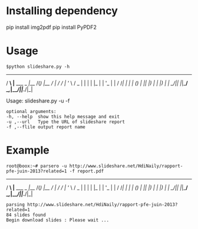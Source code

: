 

Installing dependency
=====================
pip install img2pdf
pip install PyPDF2


Usage
=====================

    $python slideshare.py -h
    
   ___ _                 _____ _ _     _ 
  / __\ |__   ___  _   _|___ /(_) |__ / |
 / /  | '_ \ / _ \| | | | |_ \| | '_ \| |
/ /___| | | | (_) | |_| |___) | | |_) | |
\____/|_| |_|\___/ \__,_|____/|_|_.__/|_|

Usage: 
 slideshare.py -u <url> -f <output pdf  name>
	
    optional arguments:
    -h, --help  show this help message and exit
    -u ,--url   Type the URL of slideshare report
    -f ,--flile output report name

Example
=======
	 
    root@boox:~# parsero -u http://www.slideshare.net/HdiNaily/rapport-pfe-juin-2013?related=1 -f report.pdf

   ___ _                 _____ _ _     _ 
  / __\ |__   ___  _   _|___ /(_) |__ / |
 / /  | '_ \ / _ \| | | | |_ \| | '_ \| |
/ /___| | | | (_) | |_| |___) | | |_) | |
\____/|_| |_|\___/ \__,_|____/|_|_.__/|_|

	parsing http://www.slideshare.net/HdiNaily/rapport-pfe-juin-2013?related=1
	84 slides found
	Begin download slides : Please wait ...

    